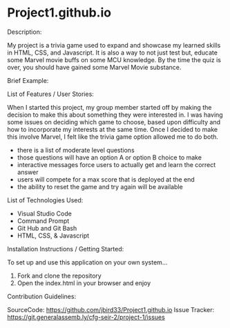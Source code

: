# Project1.github.io

Description:

My project is a trivia game used to expand and showcase my learned skills in HTML, CSS, and Javascript. 
It is also a way to not just test but, educate some Marvel movie buffs on some MCU knowledge. By the time the quiz is over, you should have gained some Marvel Movie substance.

Brief Example:



List of Features / User Stories:

When I started this project, my group member started off by making the decision to make this about something they were interested in. I was having some issues on deciding which game to choose, based upon difficulty and how to incorporate my interests at the same time. Once I decided to make this involve Marvel, I felt like the trivia game option allowed me to do both.

- there is a list of moderate level questions
- those questions will have an option A or option B choice to make
- interactive messages force users to actually get and learn the correct answer
- users will compete for a max score that is deployed at the end
- the ability to reset the game and try again will be available

List of Technologies Used:

- Visual Studio Code
- Command Prompt
- Git Hub and Git Bash
- HTML, CSS, & Javascript

Installation Instructions / Getting Started:

To set up and use this application on your own system...

1. Fork and clone the repository
2. Open the index.html in your browser and enjoy

Contribution Guidelines:

SourceCode: https://github.com/jbird33/Project1.github.io
Issue Tracker: https://git.generalassemb.ly/cfg-seir-2/project-1/issues


